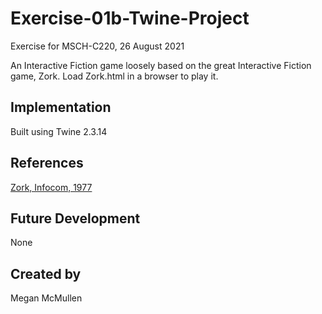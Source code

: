 # Exercise-01b-Twine-Project
Exercise for MSCH-C220, 26 August 2021

An Interactive Fiction game loosely based on the great Interactive Fiction game, Zork. Load Zork.html in a browser to play it.

## Implementation
Built using Twine 2.3.14

## References
[Zork, Infocom, 1977](https://www.pcjs.org/software/pcx86/game/infocom/zork1/)

## Future Development
None

## Created by 
Megan McMullen
